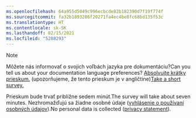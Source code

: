 ```yaml
---
ms.openlocfilehash: 64a955d5049c996ecbcde82b182390d7f19f774f
ms.sourcegitcommit: fa32b1893286f20271fa4ec4be8fc68bd135f53c
ms.translationtype: HT
ms.contentlocale: sk-SK
ms.lasthandoff: 02/15/2021
ms.locfileid: "5288293"
---
```

> [!NOTE]
><span data-ttu-id="f8a27-101">Môžete nás informovať o svojich voľbách jazyka pre dokumentáciu?</span><span class="sxs-lookup"><span data-stu-id="f8a27-101">Can you tell us about your documentation language preferences?</span></span> <span data-ttu-id="f8a27-102">[Absolvujte krátky prieskum.](https://aka.ms/BAG_Docs_Language_Survey) (upozorňujeme, že tento prieskum je v angličtine)</span><span class="sxs-lookup"><span data-stu-id="f8a27-102">[Take a short survey.](https://aka.ms/BAG_Docs_Language_Survey)</span></span>
>
><span data-ttu-id="f8a27-103">Prieskum bude trvať približne sedem minút.</span><span class="sxs-lookup"><span data-stu-id="f8a27-103">The survey will take about seven minutes.</span></span> <span data-ttu-id="f8a27-104">Nezhromažďujú sa žiadne osobné údaje ([vyhlásenie o používaní osobných údajov](https://go.microsoft.com/fwlink/?LinkId=521839)).</span><span class="sxs-lookup"><span data-stu-id="f8a27-104">No personal data is collected ([privacy statement](https://go.microsoft.com/fwlink/?LinkId=521839)).</span></span>
